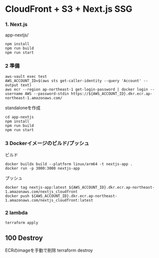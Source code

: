 # CloudFront + S3 + Next.js SSG

### 1. Next.js
app-nextjs/
```
npm install
npm run build
npm run start
```

### 2 準備
```
aws-vault exec test
AWS_ACCOUNT_ID=$(aws sts get-caller-identity --query 'Account' --output text)
aws ecr --region ap-northeast-1 get-login-password | docker login --username AWS --password-stdin https://${AWS_ACCOUNT_ID}.dkr.ecr.ap-northeast-1.amazonaws.com/
```
standaloneを作成
```
cd app-nextjs
npm install
npm run build
npm run start
```

### 3 Dockerイメージのビルド/プッシュ
ビルド
```
docker buildx build --platform linux/arm64 -t nextjs-app .
docker run -p 3000:3000 nextjs-app
```

プッシュ
```
docker tag nextjs-app:latest ${AWS_ACCOUNT_ID}.dkr.ecr.ap-northeast-1.amazonaws.com/nextjs_cloudfront
docker push ${AWS_ACCOUNT_ID}.dkr.ecr.ap-northeast-1.amazonaws.com/nextjs_cloudfront:latest
```

### 2 lambda
```
terraform apply
```

## 100 Destroy
ECRのimageを手動で削除
terraform destroy


